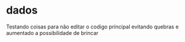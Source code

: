 # dados
Testando coisas para não editar o codigo principal evitando quebras e aumentado a possibilidade de brincar
